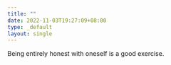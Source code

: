 ```yaml
---
title: ""
date: 2022-11-03T19:27:09+08:00
type: _default
layout: single
---
```

Being entirely honest with oneself is a good exercise.